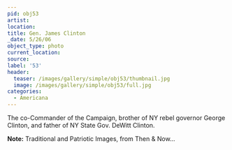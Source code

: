```yaml
---
pid: obj53
artist:
location:
title: Gen. James Clinton
_date: 5/26/06
object_type: photo
current_location:
source:
label: '53'
header:
  teaser: /images/gallery/simple/obj53/thumbnail.jpg
  image: /images/gallery/simple/obj53/full.jpg
categories:
  - Americana
---
```

The co-Commander of the Campaign, brother of NY rebel governor George Clinton, and father of NY State Gov. DeWitt Clinton.

**Note:**
Traditional and Patriotic Images, from Then & Now...
